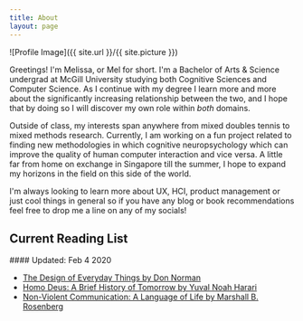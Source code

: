```yaml
---
title: About
layout: page
---
```

![Profile Image]({{ site.url }}/{{ site.picture }})

<p>Greetings! I'm Melissa, or Mel for short. I'm a Bachelor of Arts & Science undergrad at McGill University studying both Cognitive Sciences and Computer Science. As I continue with my degree I learn more and more about the significantly increasing relationship between the two, and I hope that by doing so I will discover my own role within <em>both</em> domains.</p>

<p> Outside of class, my interests span anywhere from mixed doubles tennis to mixed methods research. Currently, I am working on a fun project related to finding new methodologies in which cognitive neuropsychology which can improve the quality of human computer interaction and vice versa. A little far from home on exchange in Singapore till the summer, I hope to expand my horizons in the field on this side of the world.</p>

<p> I'm always looking to learn more about UX, HCI, product management or just cool things in general so if you have any blog or book recommendations feel free to drop me a line on any of my socials! </p>

<h2> Current Reading List </h2> 
#### Updated: Feb 4 2020 
<ul class = "reading-list"> 
	<li><a href= "https://mitpress.mit.edu/books/design-everyday-things">The Design of Everyday Things by Don Norman</a></li>
	<li><a href="https://books.google.com.sg/books?id=dWYyCwAAQBAJ&printsec=frontcover&dq=homo+deus+a+brief+history+of+tomorrow&hl=en&sa=X&redir_esc=y#v=onepage&q=homo%20deus%20a%20brief%20history%20of%20tomorrow&f=false">Homo Deus: A Brief History of Tomorrow by Yuval Noah Harari</a></li>
	<li><a href="https://en.wikipedia.org/wiki/Nonviolent_Communication">Non-Violent Communication: A Language of Life by Marshall B. Rosenberg</a></li>
